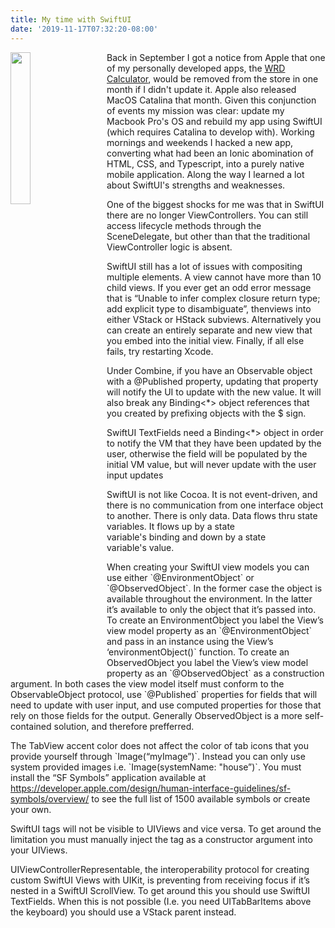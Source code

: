 ```yaml
---
title: My time with SwiftUI
date: '2019-11-17T07:32:20-08:00'
---
```

<img style="float: left; margin:0 2em 1em 0; width: 25%" src="/img/blog/swiftui.png"/> Back in September I got a notice from Apple that one of my personally developed apps, the <a href=" https://apps.apple.com/us/app/wrd-calculator/id1148696352?ls=1"> WRD Calculator</a>, would be removed from the store in one month if I didn't update it.   Apple also released MacOS Catalina that month.  Given this conjunction of events my mission was clear: update my Macbook Pro's OS and rebuild my app using SwiftUI (which requires Catalina to develop with).  Working mornings and weekends I hacked a new app, converting what had been an Ionic abomination of HTML, CSS, and Typescript, into a purely native mobile application.  Along the way I learned a lot about SwiftUI's strengths and weaknesses. 

One of the biggest shocks for me was that in SwiftUI there are no longer ViewControllers.  You can still access lifecycle methods through the SceneDelegate, but other than that the traditional ViewController logic is absent.





SwiftUI still has a lot of issues with compositing multiple elements.  A view cannot have more than 10 child views.  If you ever get an odd error message that is “Unable to infer complex closure return type; add explicit type to disambiguate”, thenviews into either VStack or HStack subviews.  Alternatively you can create an entirely separate and new view that you embed into the initial view.  Finally, if all else fails, try restarting Xcode.

Under Combine, if you have an Observable object with a @Published property, updating that property will notify the UI to update with the new value.  It will also break any Binding<*> object references that you created by prefixing objects with the $ sign.  

SwiftUI TextFields need a Binding<*> object in order to notify the VM that they have been updated by the user, otherwise the field will be populated by the initial VM value, but will never update with the user input updates

SwiftUI is not like Cocoa. It is not event-driven, and there is no communication from one interface object to another. There is only data. Data flows thru state variables. It flows up by a state variable's binding and down by a state variable's value.

When creating your SwiftUI view models you can use either \`@EnvironmentObject\` or \`@ObservedObject\`. In the former case the object is available throughout the environment.  In the latter it’s available to only the object that it’s passed into. To create an EnvironmentObject you label the View’s view model property as an \`@EnvironmentObject\` and pass in an instance using the View’s ‘environmentObject()\` function. To create an ObservedObject you label the View’s view model property as an \`@ObservedObject\` as a construction argument.  In both cases the view model itself must conform to the ObservableObject protocol, use \`@Published` properties for fields that will need to update with user input, and use computed properties for those that rely on those fields for the output.  Generally ObservedObject is a more self-contained solution, and therefore prefferred.

The TabView accent color does not  affect the color of tab icons that you provide yourself through \`Image(“myImage”)\`.  Instead you can only use system provided images i.e. \`Image(systemName: "house”)\`.  You must install the “SF Symbols” application available at  https://developer.apple.com/design/human-interface-guidelines/sf-symbols/overview/ to see the full list of 1500 available symbols or create your own.

SwiftUI tags will not be visible to UIViews and vice versa.  To get around the limitation you must manually inject the tag as a constructor argument into your UIViews.

UIViewControllerRepresentable, the interoperability protocol for creating custom SwiftUI Views with UIKit, is preventing from receiving focus if it’s nested in a SwiftUI ScrollView.  To get around this you should use SwiftUI TextFields.  When this is not possible (I.e. you need UITabBarItems above the keyboard) you should use a VStack parent instead.
